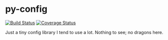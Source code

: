 # py-config

[![Build Status](https://travis-ci.org/ryankanno/py-config.png?branch=master)](https://travis-ci.org/ryankanno/py-config)
[![Coverage Status](https://coveralls.io/repos/ryankanno/py-config/badge.png)](https://coveralls.io/r/ryankanno/py-config)

Just a tiny config library I tend to use a lot. Nothing to see; no dragons here.
